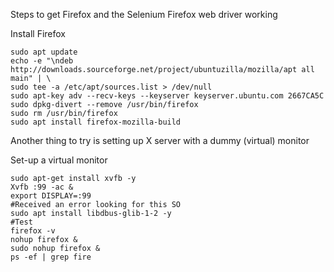Steps to get Firefox and the Selenium Firefox web driver working

Install Firefox
```
sudo apt update
echo -e "\ndeb http://downloads.sourceforge.net/project/ubuntuzilla/mozilla/apt all main" | \
sudo tee -a /etc/apt/sources.list > /dev/null
sudo apt-key adv --recv-keys --keyserver keyserver.ubuntu.com 2667CA5C
sudo dpkg-divert --remove /usr/bin/firefox
sudo rm /usr/bin/firefox
sudo apt install firefox-mozilla-build
```
Another thing to try is setting up X server with a dummy (virtual) monitor 

Set-up a virtual monitor
```
sudo apt-get install xvfb -y
Xvfb :99 -ac &
export DISPLAY=:99 
#Received an error looking for this SO
sudo apt install libdbus-glib-1-2 -y
#Test
firefox -v
nohup firefox &
sudo nohup firefox &
ps -ef | grep fire
```
